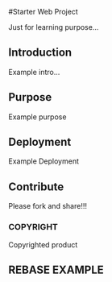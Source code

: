 #Starter Web Project

Just for learning purpose...



## Introduction
Example intro...

## Purpose
Example purpose
## Deployment

Example Deployment
## Contribute
Please fork and share!!!

### COPYRIGHT
Copyrighted product

## REBASE EXAMPLE
